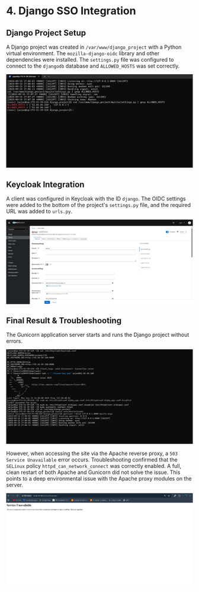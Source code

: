 # 4. Django SSO Integration

## Django Project Setup
A Django project was created in `/var/www/django_project` with a Python virtual environment. The `mozilla-django-oidc` library and other dependencies were installed. The `settings.py` file was configured to connect to the `djangodb` database and `ALLOWED_HOSTS` was set correctly.

![Django ALLOWED_HOSTS Setting](./images/10-django-allowed-hosts.png)

## Keycloak Integration
A client was configured in Keycloak with the ID `django`. The OIDC settings were added to the bottom of the project's `settings.py` file, and the required URL was added to `urls.py`.

![Keycloak Client for Django](./images/11-django-keycloak-client.png)

## Final Result & Troubleshooting
The Gunicorn application server starts and runs the Django project without errors.

![Gunicorn Running Successfully](./images/09-django-gunicorn.png)

However, when accessing the site via the Apache reverse proxy, a `503 Service Unavailable` error occurs. Troubleshooting confirmed that the `SELinux` policy `httpd_can_network_connect` was correctly enabled. A full, clean restart of both Apache and Gunicorn did not solve the issue. This points to a deep environmental issue with the Apache proxy modules on the server.

![Final Django Error Page](./images/12-django-final-result.png)
